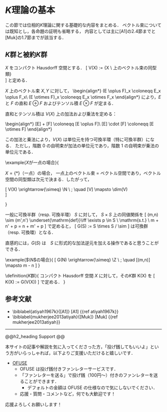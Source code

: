 # $K$理論の基本

この節では位相的$K$理論に関する基礎的な内容をまとめる．
ベクトル束については既知とし，各命題の証明も省略する，
内容としては主に[A1]の2.4節までと[Muk]の1.7節までが該当する．


## $K$群と被約$K$群

$X$ をコンパクト Hausdorff 空間とする．
\[
    V(X) := \{X \ 上のベクトル束の同型類\}    
\]
と定める．

$X$ 上のベクトル束 $X,Y$ に対して，
\begin{align*}
    (E \oplus F)_x \coloneqq E_x \oplus F_x\\
    (E \otimes F)_x \coloneqq E_x \otimes F_x
\end{align*}
により，$E$ と $F$ の直和 $E \oplus F$ およびテンソル積 $E \otimes F$ が定まる．

直和とテンソル積は $V(X)$ 上の加法および乗法を定める：

\begin{align*}
    [E] + [F] \coloneqq [E \oplus F]\\
    [E] \cdot [F] \coloneqq [E \otimes F]
\end{align*}

この加法と乗法により，$V(X)$ は単位元を持つ可換半環（特に可換半群）になる．
ただし，階数 $0$ の自明束が加法の単位元であり，階数 $1$ の自明束が乗法の単位元である．

\example{$X$が一点の場合}{

$X = \{ \ast \}$（一点）の場合， 一点上のベクトル束 = ベクトル空間であり，ベクトル空間の同型類は次元で決まる．したがって，

\[
    V(X) \xrightarrow{\simeq} \N \ ;  \quad [V] \mapsto  \dim(V)    
\]

}

一般に可換半群（resp. 可換半環） $S$ に対して，
$S \times S$ 上の同値関係を
\[
    (m,n) \sim (m',n') \underset{\mathrm{def}}\iff \exists p \in S \ \mathrm{s.t.} \ m + n' + p = n + m' + p
\]
で定めると，
\[
    G(S) := S \times S / \sim
\]
は可換群（resp. 可換環）となる．

直感的には，$G(S)$ は　$S$ に形式的な加法逆元を加える操作であると思うことができる．

\example{$\N$の場合}{
\[
    G(N) \xrightarrow{\simeq} \Z \ ; \quad [(m,n)] \mapsto m - n
\]
}

\definition{$K$群}{
コンパクト Hausdorff 空間 $X$ に対して，その$K$群 K(X) を
\[
    K(X) := G(V(X))
\]
で定める．
}


## 参考文献

* \biblabel{atiyah1967k}{[A1]} [A1] {{ref atiyah1967k}}
* \biblabel{mukherjee2013atiyah}{[Muk]} [Muk] {{ref mukherjee2013atiyah}}


---

@@h2_heading
Support
@@

本サイトの記事や解説を気に入ってくださった方，「投げ銭してもいいよ」という方がいらっしゃれば，以下よりご支援いただけると嬉しいです．
- [OFUSE](https://ofuse.me/esquisse1102)
  - OFUSE は投げ銭付きファンレターサービスです．
  - 「ファンレターを送る」で投げ銭（100円〜）付きのファンレターを送ることができます．
    - デフォルトの金額は OFUSE の仕様なので気にしないでください．
  - 応援・質問・コメントなど，何でも大歓迎です！

応援よろしくお願いします！